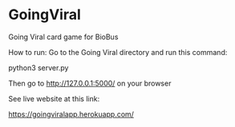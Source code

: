 # GoingViral
Going Viral card game for BioBus

How to run:
Go to the Going Viral directory and run this command: 

python3 server.py


Then go to http://127.0.0.1:5000/ on your browser

See live website at this link:

https://goingviralapp.herokuapp.com/
